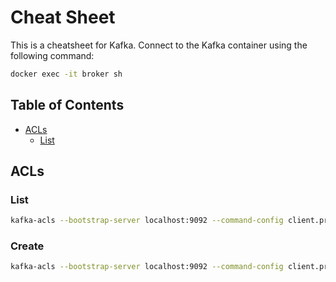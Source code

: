# Cheat Sheet

This is a cheatsheet for Kafka. Connect to the Kafka container using the following command:

```bash
docker exec -it broker sh
```

## Table of Contents

* [ACLs](#acls)
    * [List](#list)

## ACLs

### List

```bash
kafka-acls --bootstrap-server localhost:9092 --command-config client.properties --list
```

### Create

```bash
kafka-acls --bootstrap-server localhost:9092 --command-config client.properties --add --allow-principal User:<username> --operation <operation> --resource-pattern-type <pattern> --topic <topic-name>
```